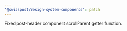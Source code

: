 ```yaml
---
'@swisspost/design-system-components': patch
---
```


Fixed post-header component scrollParent getter function.
